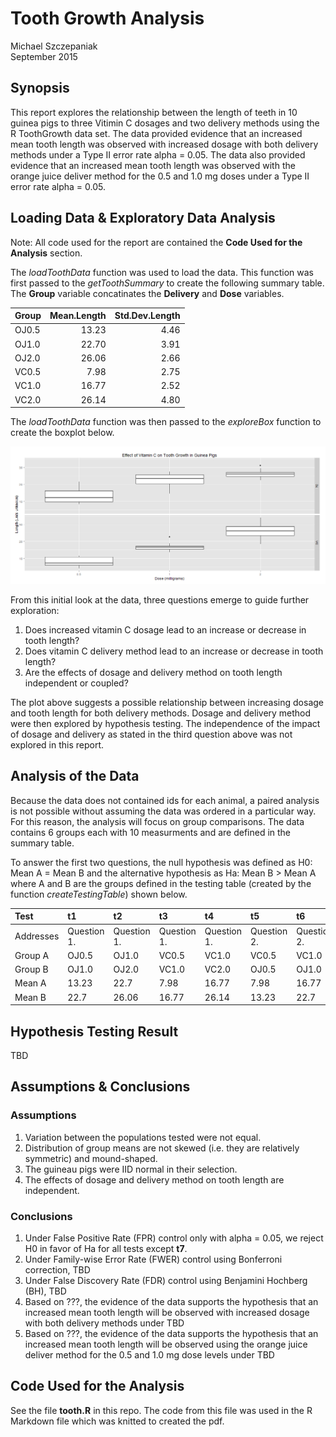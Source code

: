 # Tooth Growth Analysis
Michael Szczepaniak  
September 2015  

## Synopsis

This report explores the relationship between the length of teeth in 10 guinea pigs to three Vitimin C dosages and two delivery methods using the R ToothGrowth data set.  The data provided evidence that an increased mean tooth length was observed with increased dosage with both delivery methods under a Type II error rate alpha = 0.05.  The data also provided evidence that an increased mean tooth length was observed with the orange juice deliver method for the 0.5 and 1.0 mg doses under a Type II error rate alpha = 0.05.

## Loading Data & Exploratory Data Analysis
Note: All code used for the report are contained the **Code Used for the Analysis** section.

The *loadToothData* function was used to load the data.  This function was first passed to the *getToothSummary* to create the following summary table.  The **Group** variable concatinates the **Delivery** and **Dose** variables.
  
<table>
<thead>
<tr class="header">
<th align="left">Group</th>
<th align="right">Mean.Length</th>
<th align="right">Std.Dev.Length</th>
</tr>
</thead>
<tbody>
<tr class="odd">
<td align="left">OJ0.5</td>
<td align="right">13.23</td>
<td align="right">4.46</td>
</tr>
<tr class="even">
<td align="left">OJ1.0</td>
<td align="right">22.70</td>
<td align="right">3.91</td>
</tr>
<tr class="odd">
<td align="left">OJ2.0</td>
<td align="right">26.06</td>
<td align="right">2.66</td>
</tr>
<tr class="even">
<td align="left">VC0.5</td>
<td align="right">7.98</td>
<td align="right">2.75</td>
</tr>
<tr class="odd">
<td align="left">VC1.0</td>
<td align="right">16.77</td>
<td align="right">2.52</td>
</tr>
<tr class="even">
<td align="left">VC2.0</td>
<td align="right">26.14</td>
<td align="right">4.80</td>
</tr>
</tbody>
</table>
  
The *loadToothData* function was then passed to the *exploreBox* function to create the boxplot below.

![Figure 1](fig1.png) 
  
From this initial look at the data, three questions emerge to guide further exploration:

1. Does increased vitamin C dosage lead to an increase or decrease in tooth length?
2. Does vitamin C delivery method lead to an increase or decrease in tooth length?
3. Are the effects of dosage and delivery method on tooth length independent or coupled?

The plot above suggests a possible relationship between increasing dosage and tooth length for both delivery methods.  Dosage and delivery method were then explored by hypothesis testing.  The independence of the impact of dosage and delivery as stated in the third question above was not explored in this report.

## Analysis of the Data
Because the data does not contained ids for each animal, a paired analysis is not possible without assuming the data was ordered in a particular way.  For this reason, the analysis will focus on group comparisons.  The data contains 6 groups each with 10 measurments and are defined in the summary table.

To answer the first two questions, the null hypothesis was defined as H0: Mean A = Mean B and the alternative hypothesis as Ha: Mean B > Mean A where A and B are the groups defined in the testing table (created by the function *createTestingTable*) shown below.
  
<table>
<thead>
<tr class="header">
<th align="left">Test</th>
<th align="left">t1</th>
<th align="left">t2</th>
<th align="left">t3</th>
<th align="left">t4</th>
<th align="left">t5</th>
<th align="left">t6</th>
<th align="left">t7</th>
</tr>
</thead>
<tbody>
<tr class="odd">
<td align="left">Addresses</td>
<td align="left">Question 1.</td>
<td align="left">Question 1.</td>
<td align="left">Question 1.</td>
<td align="left">Question 1.</td>
<td align="left">Question 2.</td>
<td align="left">Question 2.</td>
<td align="left">Question 2.</td>
</tr>
<tr class="even">
<td align="left">Group A</td>
<td align="left">OJ0.5</td>
<td align="left">OJ1.0</td>
<td align="left">VC0.5</td>
<td align="left">VC1.0</td>
<td align="left">VC0.5</td>
<td align="left">VC1.0</td>
<td align="left">VC2.0</td>
</tr>
<tr class="odd">
<td align="left">Group B</td>
<td align="left">OJ1.0</td>
<td align="left">OJ2.0</td>
<td align="left">VC1.0</td>
<td align="left">VC2.0</td>
<td align="left">OJ0.5</td>
<td align="left">OJ1.0</td>
<td align="left">OJ2.0</td>
</tr>
<tr class="even">
<td align="left">Mean A</td>
<td align="left">13.23</td>
<td align="left">22.7</td>
<td align="left">7.98</td>
<td align="left">16.77</td>
<td align="left">7.98</td>
<td align="left">16.77</td>
<td align="left">26.14</td>
</tr>
<tr class="odd">
<td align="left">Mean B</td>
<td align="left">22.7</td>
<td align="left">26.06</td>
<td align="left">16.77</td>
<td align="left">26.14</td>
<td align="left">13.23</td>
<td align="left">22.7</td>
<td align="left">26.06</td>
</tr>
</tbody>
</table>
  
## Hypothesis Testing Result
  
TBD
  
## Assumptions & Conclusions

### Assumptions  
1. Variation between the populations tested were not equal.
2. Distribution of group means are not skewed (i.e. they are relatively symmetric) and mound-shaped.
3. The guineau pigs were IID normal in their selection.
4. The effects of dosage and delivery method on tooth length are independent.

### Conclusions
1. Under False Positive Rate (FPR) control only with alpha = 0.05, we reject H0 in favor of Ha for all tests except **t7**.
2. Under Family-wise Error Rate (FWER) control using Bonferroni correction, TBD
3. Under False Discovery Rate (FDR) control using Benjamini Hochberg (BH), TBD
4. Based on ???, the evidence of the data supports the hypothesis that an increased mean tooth length will be observed with increased dosage with both delivery methods under TBD
3. Based on ???, the evidence of the data supports the hypothesis that an increased mean tooth length will be observed using the orange juice deliver method for the 0.5 and 1.0 mg dose levels under TBD

## Code Used for the Analysis

See the file **tooth.R** in this repo.  The code from this file was used in the R Markdown file which was knitted to created the pdf.
